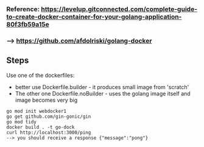 ### Reference: https://levelup.gitconnected.com/complete-guide-to-create-docker-container-for-your-golang-application-80f3fb59a15e
### --> https://github.com/afdolriski/golang-docker

## Steps
Use one of the dockerfiles:  
- better use Dockerfile.builder - it produces small image from 'scratch'
- The other one Dockerfile.noBuilder - uses the golang image itself and image becomes very big

```
go mod init webdocker1
go get github.com/gin-gonic/gin
go mod tidy
docker build . -t go-dock
curl http://localhost:3000/ping
--> you should receive a response {"message":"pong"}
```

